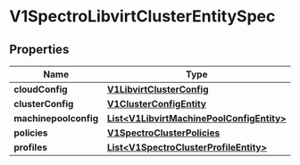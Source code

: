 # V1SpectroLibvirtClusterEntitySpec

## Properties
Name | Type | Description | Notes
------------ | ------------- | ------------- | -------------
**cloudConfig** | [**V1LibvirtClusterConfig**](V1LibvirtClusterConfig.md) |  |  [optional]
**clusterConfig** | [**V1ClusterConfigEntity**](V1ClusterConfigEntity.md) |  |  [optional]
**machinepoolconfig** | [**List&lt;V1LibvirtMachinePoolConfigEntity&gt;**](V1LibvirtMachinePoolConfigEntity.md) |  |  [optional]
**policies** | [**V1SpectroClusterPolicies**](V1SpectroClusterPolicies.md) |  |  [optional]
**profiles** | [**List&lt;V1SpectroClusterProfileEntity&gt;**](V1SpectroClusterProfileEntity.md) |  |  [optional]
